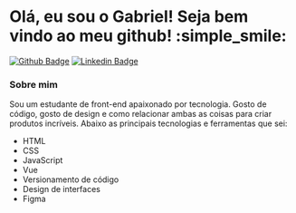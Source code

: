 # Olá, eu sou o Gabriel! Seja bem vindo ao meu github! :simple_smile:

[![Github Badge](https://img.shields.io/badge/-Github-000?style=flat-square&logo=Github&logoColor=white&link=https://github.com/Gab-Barros)](https://github.com/Gab-Barros)
[![Linkedin Badge](https://img.shields.io/badge/-LinkedIn-blue?style=flat-square&logo=Linkedin&logoColor=white&link=https://www.linkedin.com/in/gabriel-barros-419bb3208/)](https://www.linkedin.com/in/gabriel-barros-419bb3208/)

### Sobre mim
Sou um estudante de front-end apaixonado por tecnologia. Gosto de código, gosto de design e como relacionar ambas as coisas para criar produtos incríveis. Abaixo as principais tecnologias e ferramentas que sei: 

* HTML
* CSS
* JavaScript
* Vue
* Versionamento de código
* Design de interfaces
* Figma
